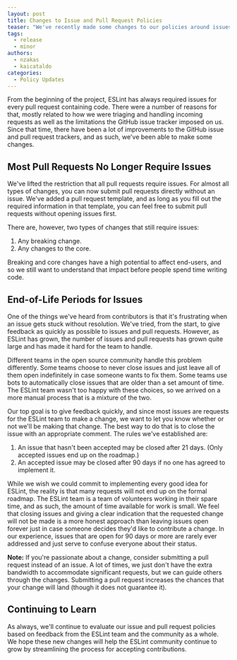 ```yaml
---
layout: post
title: Changes to Issue and Pull Request Policies
teaser: "We've recently made some changes to our policies around issues and pull requests that we're happy to share with you."
tags:
  - release
  - minor
authors:
  - nzakas
  - kaicataldo
categories:
  - Policy Updates
---
```


From the beginning of the project, ESLint has always required issues for every pull request containing code. There were a number of reasons for that, mostly related to how we were triaging and handling incoming requests as well as the limitations the GitHub issue tracker imposed on us. Since that time, there have been a lot of improvements to the GitHub issue and pull request trackers, and as such, we've been able to make some changes.

## Most Pull Requests No Longer Require Issues

We've lifted the restriction that all pull requests require issues. For almost all types of changes, you can now submit pull requests directly without an issue. We've added a pull request template, and as long as you fill out the required information in that template, you can feel free to submit pull requests without opening issues first.

There are, however, two types of changes that still require issues:

1. Any breaking change.
1. Any changes to the core.

Breaking and core changes have a high potential to affect end-users, and so we still want to understand that impact before people spend time writing code.

## End-of-Life Periods for Issues

One of the things we've heard from contributors is that it's frustrating when an issue gets stuck without resolution. We've tried, from the start, to give feedback as quickly as possible to issues and pull requests. However, as ESLint has grown, the number of issues and pull requests has grown quite large and has made it hard for the team to handle.

Different teams in the open source community handle this problem differently. Some teams choose to never close issues and just leave all of them open indefinitely in case someone wants to fix them. Some teams use bots to automatically close issues that are older than a set amount of time. The ESLint team wasn't too happy with these choices, so we arrived on a more manual process that is a mixture of the two.

Our top goal is to give feedback quickly, and since most issues are requests for the ESLint team to make a change, we want to let you know whether or not we'll be making that change. The best way to do that is to close the issue with an appropriate comment. The rules we've established are:

1. An issue that hasn't been accepted may be closed after 21 days. (Only accepted issues end up on the roadmap.)
2. An accepted issue may be closed after 90 days if no one has agreed to implement it.

While we wish we could commit to implementing every good idea for ESLint, the reality is that many requests will not end up on the formal roadmap. The ESLint team is a team of volunteers working in their spare time, and as such, the amount of time available for work is small. We feel that closing issues and giving a clear indication that the requested change will not be made is a more honest approach than leaving issues open forever just in case someone decides they'd like to contribute a change. In our experience, issues that are open for 90 days or more are rarely ever addressed and just serve to confuse everyone about their status.

**Note:** If you're passionate about a change, consider submitting a pull request instead of an issue. A lot of times, we just don't have the extra bandwidth to accommodate significant requests, but we can guide others through the changes. Submitting a pull request increases the chances that your change will land (though it does not guarantee it).

## Continuing to Learn

As always, we'll continue to evaluate our issue and pull request policies based on feedback from the ESLint team and the community as a whole. We hope these new changes will help the ESLint community continue to grow by streamlining the process for accepting contributions.
